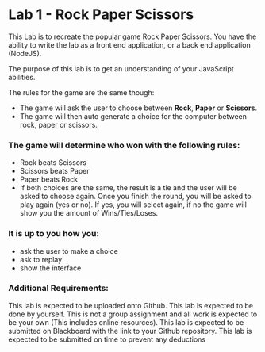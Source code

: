 # Lab 1 - Rock Paper Scissors

This Lab is to recreate the popular game Rock Paper Scissors. You have the ability to write the lab as a front end application, or a back end application (NodeJS).

The purpose of this lab is to get an understanding of your JavaScript abilities.

The rules for the game are the same though:

- The game will ask the user to choose between **Rock**, **Paper** or **Scissors**.
- The game will then auto generate a choice for the computer between rock, paper or scissors.

### The game will determine who won with the following rules:

- Rock beats Scissors
- Scissors beats Paper
- Paper beats Rock
- If both choices are the same, the result is a tie and the user will be asked to choose again.
  Once you finish the round, you will be asked to play again (yes or no).
  If yes, you will select again, if no the game will show you the amount of Wins/Ties/Loses.

### It is up to you how you:

- ask the user to make a choice
- ask to replay
- show the interface

### Additional Requirements:

This lab is expected to be uploaded onto Github.
This lab is expected to be done by yourself. This is not a group assignment and all work is expected to be your own (This includes online resources).
This lab is expected to be submitted on Blackboard with the link to your Github repository.
This lab is expected to be submitted on time to prevent any deductions

